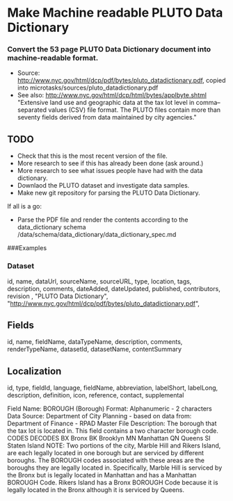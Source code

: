 
# Make Machine readable PLUTO Data Dictionary


### Convert the 53 page PLUTO Data Dictionary document into machine-readable format.
* Source: http://www.nyc.gov/html/dcp/pdf/bytes/pluto_datadictionary.pdf, copied into microtasks/sources/pluto_datadictionary.pdf
* See also: http://www.nyc.gov/html/dcp/html/bytes/applbyte.shtml
"Extensive land use and geographic data at the tax lot level in comma–separated values (CSV) file format. The PLUTO files contain more than seventy fields derived from data maintained by city agencies."


## TODO
* Check that this is the most recent version of the file.
* More research to see if this has already been done (ask around.)
* More research to see what issues people have had with the data dictionary.
* Downlaod the PLUTO dataset and investigate data samples.
* Make new git repository for parsing the PLUTO Data Dictionary.

If all is a go:
* Parse the PDF file and render the contents according to the data_dictionary schema /data/schema/data_dictionary/data_dictionary_spec.md



###Examples

### Dataset
id, name, dataUrl, sourceName, sourceURL, type, location, tags, description, comments, dateAdded, dateUpdated, published, contributors, revision
, "PLUTO Data Dictionary", "http://www.nyc.gov/html/dcp/pdf/bytes/pluto_datadictionary.pdf", 

## Fields
id, name, fieldName, dataTypeName, description, comments, renderTypeName, datasetId, datasetName, contentSummary

## Localization
id, type, fieldId, language, fieldName, abbreviation, labelShort, labelLong, description, definition, icon, reference, contact, supplemental



Field Name: BOROUGH (Borough)
Format: Alphanumeric - 2 characters
Data Source: Department of City Planning - based on data from:
Department of Finance - RPAD Master File
Description: The borough that the tax lot is located in.
This field contains a two character borough code.
CODES DECODES
BX Bronx
BK Brooklyn
MN Manhattan
QN Queens
SI Staten Island
NOTE: Two portions of the city, Marble Hill and Rikers Island, are each
legally located in one borough but are serviced by different
boroughs. The BOROUGH codes associated with these areas
are the boroughs they are legally located in.
Specifically, Marble Hill is serviced by the Bronx but is legally
located in Manhattan and has a Manhattan BOROUGH Code.
Rikers Island has a Bronx BOROUGH Code because it is legally
located in the Bronx although it is serviced by Queens.


